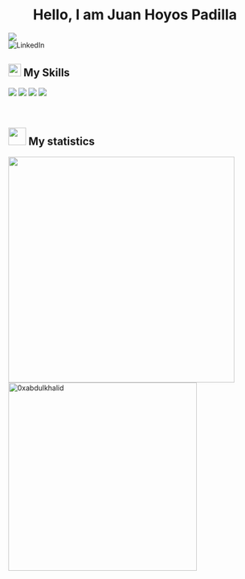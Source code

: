 <h1 align="center">Hello, I am Juan Hoyos Padilla</h1>
<img src="https://user-images.githubusercontent.com/73097560/115834477-dbab4500-a447-11eb-908a-139a6edaec5c.gif">
</br>
<img src="https://github.com/JuanHoyosPadilla/JuanHoyosPadilla/assets/50926052/ea8c5e0d-a800-4b87-81bd-3af5cdf849ff" alt="LinkedIn">
</br>
<h2><img src="https://media2.giphy.com/media/QssGEmpkyEOhBCb7e1/giphy.gif?cid=ecf05e47a0n3gi1bfqntqmob8g9aid1oyj2wr3ds3mg700bl&rid=giphy.gif" width ="25"> My Skills</h2>
<p align=left">
 <img src="https://img.shields.io/badge/HTML5-FC8A09.svg?&style=flat-square&logo=html5&logoColor=white">
<img src="https://img.shields.io/badge/CSS3-09A7FC.svg?&style=flat-square&logo=css3&logoColor=white">
 <img src="https://img.shields.io/badge/JAVASCRIPT-E9FC09.svg?&style=flat-square&logo=javascript&logoColor=black">
 <img src="https://img.shields.io/badge/REACT.JS-09A4FC.svg?&style=flat-square&logo=react&logoColor=white">
</p>
</br>
<h2><img src="https://media.giphy.com/media/iY8CRBdQXODJSCERIr/giphy.gif" width="35"> My statistics</h2>
 <img src="https://github-readme-stats.vercel.app/api?username=juanhoyospadilla&include_all_commits=true&count_private=true&show_icons=true&line_height=20&title_color=7A7ADB&icon_color=2234AE&text_color=D3D3D3&bg_color=0,000000,130F40" width="450"/>
  <img src="https://github-readme-stats.vercel.app/api/top-langs?username=juanhoyospadilla&show_icons=true&locale=en&layout=compact&line_height=20&title_color=7A7ADB&icon_color=2234AE&text_color=D3D3D3&bg_color=0,000000,130F40" width="375"  alt="0xabdulkhalid"/>

